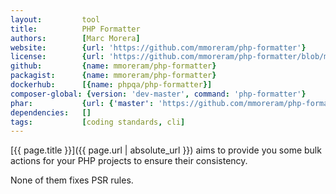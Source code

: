 ```yaml
---
layout:         tool
title:          PHP Formatter 
authors:        [Marc Morera]
website:        {url: 'https://github.com/mmoreram/php-formatter'}
license:        {url: 'https://github.com/mmoreram/php-formatter/blob/master/LICENSE', label: 'MIT License'}
github:         {name: mmoreram/php-formatter}
packagist:      {name: mmoreram/php-formatter}               
dockerhub:      [{name: phpqa/php-formatter}]     
composer-global: {version: 'dev-master', command: 'php-formatter'}
phar:           {url: {'master': 'https://github.com/mmoreram/php-formatter/blob/master/build/php-formatter.phar?raw=true'}}
dependencies:   []
tags:           [coding standards, cli] 
---
```


[{{ page.title }}]({{ page.url | absolute_url }}) aims to provide you some bulk actions for your PHP projects to ensure their consistency.

<!--more-->

None of them fixes PSR rules.
